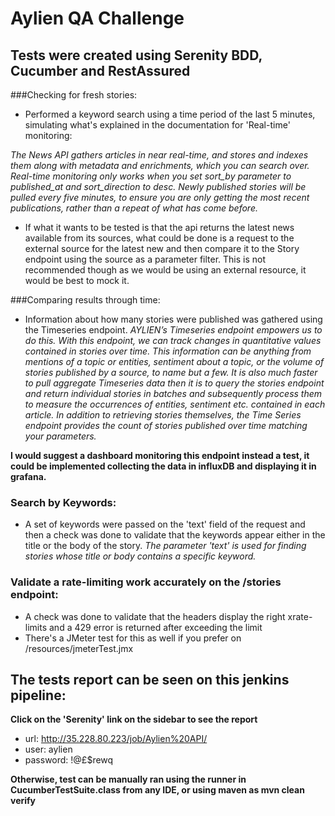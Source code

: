 # Aylien QA Challenge

## Tests were created using Serenity BDD, Cucumber and RestAssured

  ###Checking for fresh stories:
  - Performed a keyword search using a time period of the last 5 minutes, simulating what's explained in the documentation for 'Real-time' monitoring:
  
 *The News API gathers articles in near real-time, and stores and indexes them along with metadata and enrichments, which you can search over.
   Real-time monitoring only works when you set sort_by parameter to published_at and sort_direction to desc.
   Newly published stories will be pulled every five minutes, to ensure you are only getting the most recent publications, rather than a repeat of what has come before.*
  - If what it wants to be tested is that the api returns the latest news available from its sources, what could be done is a request to the external source for the latest new 
  and then compare it to the Story endpoint using the source as a parameter filter.
  This is not recommended though as we would be using an external resource, it would be best to mock it.
        
 ###Comparing results through time:
  - Information about how many stories were published was gathered using the Timeseries endpoint.
*AYLIEN’s Timeseries endpoint empowers us to do this. With this endpoint, we can track changes in quantitative values contained in stories over time. This information can be anything from mentions of a topic or entities, sentiment about a topic, or the volume of stories published by a source, to name but a few. 
It is also much faster to pull aggregate Timeseries data then it is to query the stories endpoint and return individual stories in batches and subsequently process them to measure the occurrences of entities, sentiment etc. contained in each article. 
In addition to retrieving stories themselves, the Time Series endpoint provides the count of stories published over time matching your parameters.*

**I would suggest a dashboard monitoring this endpoint instead a test, it could be implemented collecting the data in influxDB and displaying it in grafana.**
 ### Search by Keywords:
 - A set of keywords were passed on the 'text' field of the request and then a check was done to validate that the keywords appear either in the title or the body of the story.
 *The parameter 'text' is used for finding stories whose title or body contains a specific keyword.*
 
 ### Validate a rate-limiting work accurately on the /stories endpoint:
 - A check was done to validate that the headers display the right xrate-limits and a 429 error is returned after exceeding the limit
 - There's a JMeter test for this as well if you prefer on /resources/jmeterTest.jmx
 
 
 ## The tests report can be seen on this jenkins pipeline:
**Click on the 'Serenity' link on the sidebar to see the report**
 - url: http://35.228.80.223/job/Aylien%20API/ 
 - user: aylien
 - password: !@£$rewq
 
**Otherwise, test can be manually ran using the runner in CucumberTestSuite.class from any IDE, or using maven
 as mvn clean verify**